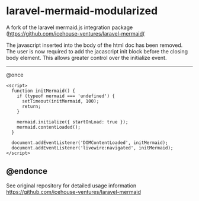 # laravel-mermaid-modularized
A fork of the laravel mermaid.js integration package (https://github.com/icehouse-ventures/laravel-mermaid(

The javascript inserted into the body of the html doc has been removed. The user is now required to add the jacascript init block before the closing body element.
This allows greater control over the initialize event.

---
@once
    <script src="https://cdn.jsdelivr.net/npm/mermaid/dist/mermaid.min.js" defer></script>

    <script>
      function initMermaid() {
        if (typeof mermaid === 'undefined') {
          setTimeout(initMermaid, 100);
          return;
        }

        mermaid.initialize({ startOnLoad: true });
        mermaid.contentLoaded();
      }

      document.addEventListener('DOMContentLoaded', initMermaid);
      document.addEventListener('livewire:navigated', initMermaid);
    </script>
@endonce
---

See original repository for detailed usage information <https://github.com/icehouse-ventures/laravel-mermaid>